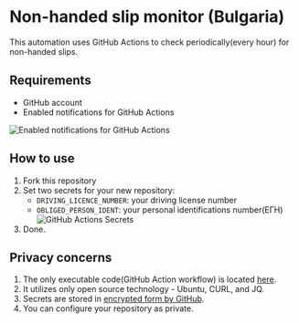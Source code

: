 # Non-handed slip monitor (Bulgaria)

This automation uses GitHub Actions to check periodically(every hour) for non-handed slips.

## Requirements

 - GitHub account
 - Enabled notifications for GitHub Actions

![Enabled notifications for GitHub Actions](https://github.com/doino-gretchenliev/non-handed-slip-monitor/blob/main/1.png?raw=true)


## How to use

1. Fork this repository
2. Set two secrets for your new repository:
   - `DRIVING_LICENCE_NUMBER`: your driving license number
   - `OBLIGED_PERSON_IDENT`: your personal identifications number(ЕГН)
![GitHub Actions Secrets](https://github.com/doino-gretchenliev/non-handed-slip-monitor/blob/main/2.png?raw=true)
3. Done.

## Privacy concerns

1. The only executable code(GitHub Action workflow) is located [here](https://github.com/doino-gretchenliev/non-handed-slip-monitor/blob/main/.github/workflows/main.yml).
2. It utilizes only open source technology - Ubuntu, CURL, and JQ.
3. Secrets are stored in [encrypted form by GitHub](https://docs.github.com/en/actions/security-guides/encrypted-secrets).
4. You can configure your repository as private.

